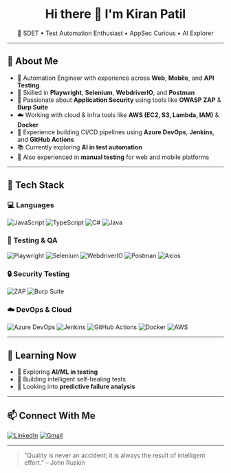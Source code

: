<h1 align="center">Hi there 👋 I'm Kiran Patil</h1>
<p align="center">
  🔹 SDET • Test Automation Enthusiast • AppSec Curious • AI Explorer  
</p>

---

## 🚀 About Me

- 🔧 Automation Engineer with experience across **Web**, **Mobile**, and **API Testing**
- 🧪 Skilled in **Playwright**, **Selenium**, **WebdriverIO**, and **Postman**
- 🔐 Passionate about **Application Security** using tools like **OWASP ZAP** & **Burp Suite**
- ☁️ Working with cloud & infra tools like **AWS (EC2, S3, Lambda, IAM)** & **Docker**
- 🚀 Experience building CI/CD pipelines using **Azure DevOps**, **Jenkins**, and **GitHub Actions**
- 📚 Currently exploring **AI in test automation**
- 📱 Also experienced in **manual testing** for web and mobile platforms

---

## 🧠 Tech Stack

### 💻 Languages
![JavaScript](https://img.shields.io/badge/-JavaScript-black?style=flat-square&logo=javascript)
![TypeScript](https://img.shields.io/badge/-TypeScript-007ACC?style=flat-square&logo=typescript&logoColor=white)
![C#](https://img.shields.io/badge/-C%23-239120?style=flat-square&logo=c-sharp&logoColor=white)
![Java](https://img.shields.io/badge/-Java-007396?style=flat-square&logo=java)

### 🧪 Testing & QA
![Playwright](https://img.shields.io/badge/-Playwright-25BE8B?style=flat-square&logo=playwright&logoColor=white)
![Selenium](https://img.shields.io/badge/-Selenium-43B02A?style=flat-square&logo=selenium&logoColor=white)
![WebdriverIO](https://img.shields.io/badge/-WebdriverIO-2B2E3A?style=flat-square&logo=webdriverio)
![Postman](https://img.shields.io/badge/-Postman-FF6C37?style=flat-square&logo=postman&logoColor=white)
![Axios](https://img.shields.io/badge/-Axios-5A29E4?style=flat-square&logo=axios&logoColor=white)

### 🔒 Security Testing
![ZAP](https://img.shields.io/badge/-OWASP%20ZAP-1A1A1A?style=flat-square&logo=owasp&logoColor=white)
![Burp Suite](https://img.shields.io/badge/-Burp%20Suite-FF6600?style=flat-square&logoColor=white)

### ☁️ DevOps & Cloud
![Azure DevOps](https://img.shields.io/badge/-Azure%20DevOps-0078D7?style=flat-square&logo=azure-devops&logoColor=white)
![Jenkins](https://img.shields.io/badge/-Jenkins-D24939?style=flat-square&logo=jenkins&logoColor=white)
![GitHub Actions](https://img.shields.io/badge/-GitHub%20Actions-2088FF?style=flat-square&logo=github-actions&logoColor=white)
![Docker](https://img.shields.io/badge/-Docker-2496ED?style=flat-square&logo=docker&logoColor=white)
![AWS](https://img.shields.io/badge/-AWS-232F3E?style=flat-square&logo=amazon-aws&logoColor=white)

---

## 🧠 Learning Now
- 🤖 Exploring **AI/ML in testing**
- 🧪 Building intelligent self-healing tests
- 🧩 Looking into **predictive failure analysis**

---

## 📫 Connect With Me

[![LinkedIn](https://img.shields.io/badge/-LinkedIn-0A66C2?style=flat-square&logo=linkedin&logoColor=white)](https://linkedin.com/in/kandp255/) 
[![Gmail](https://img.shields.io/badge/-Email-D14836?style=flat-square&logo=gmail&logoColor=white)](mailto:kiranqapatil@gmail.com)

---

> “Quality is never an accident; it is always the result of intelligent effort.” – John Ruskin

